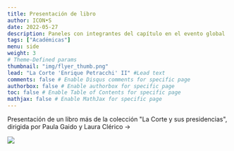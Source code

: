 ```yaml
---
title: Presentación de libro
author: ICON•S
date: 2022-05-27
description: Paneles con integrantes del capítulo en el evento global
tags: ["Académicas"]
menu: side 
weight: 3
# Theme-Defined params
thumbnail: "img/flyer_thumb.png"
lead: "La Corte 'Enrique Petracchi' II" #Lead text
comments: false # Enable Disqus comments for specific page
authorbox: false # Enable authorbox for specific page
toc: false # Enable Table of Contents for specific page
mathjax: false # Enable MathJax for specific page
---
```


Presentación de un libro más de la colección "La Corte y sus presidencias", dirigida por Paula Gaido y Laura Clérico → 

![](/img/flyer_petracchi.jpeg)

